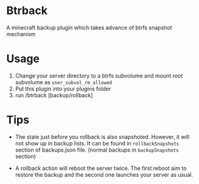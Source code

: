 # Btrback
A minecraft backup plugin which takes advance of btrfs snapshot mechanism

# Usage
1. Change your server directory to a btrfs subvolume and mount root subvolume as `user_subvol_rm_allowed`
2. Put this plugin into your plugins folder
3. run /btrback [backup/rollback]

# Tips
- The state just before you rollback is also snapshoted. However, it will not show up in backup lists. It can be found in `rollbackSnapshots` section of backups.json file. (normal backups in `backupSnapshots` section)

- A rollback action will reboot the server twice. The first reboot aim to restore the backup and the second one launches your server as usual.
